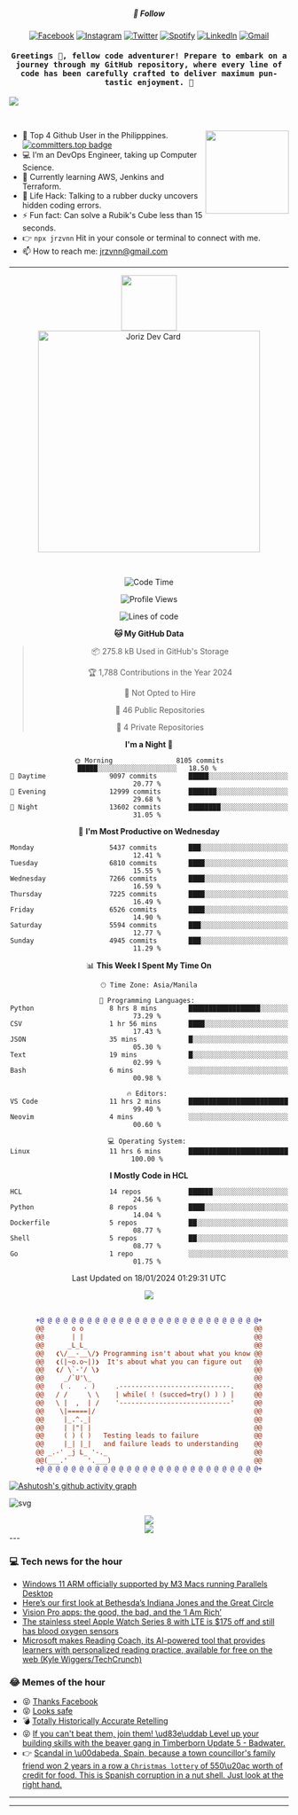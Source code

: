 <h5 align="center">💬 Follow</h5>
<div align="center">

[![Facebook](https://img.shields.io/badge/Facebook-%231877F2.svg?style=for-the-badge&logo=Facebook&logoColor=white)](https://www.facebook.com/Horisyo/)
[![Instagram](https://img.shields.io/badge/Instagram-%23E4405F.svg?style=for-the-badge&logo=Instagram&logoColor=white)](https://www.instagram.com/jrzvnn_/)
[![Twitter](https://img.shields.io/badge/Twitter-%231DA1F2.svg?style=for-the-badge&logo=Twitter&logoColor=white)](https://twitter.com/jrz_studies)
[![Spotify](https://img.shields.io/badge/Spotify-%231ED760.svg?style=for-the-badge&logo=Spotify&logoColor=white)](https://open.spotify.com/user/217td4qrc6mzqjodfalmzjpdi?si=b93099b9078c4ccb)
[![LinkedIn](https://img.shields.io/badge/LinkedIn-%230077B5.svg?style=for-the-badge&logo=LinkedIn&logoColor=white)](https://www.linkedin.com/in/jrz-vnn/)
[![Gmail](https://img.shields.io/badge/Gmail-D14836?style=for-the-badge&logo=gmail&logoColor=white)](mailto:jrzvnn@gmail.com)

</div>
<h4 align="center"><samp>Greetings 👋, fellow code adventurer! Prepare to embark on a journey through my GitHub repository, where every line of code has been carefully crafted to deliver maximum pun-tastic enjoyment. 🚀 </samp></h4>

<!--horizontal divider(gradiant)-->
<img src="https://user-images.githubusercontent.com/73097560/115834477-dbab4500-a447-11eb-908a-139a6edaec5c.gif">

&nbsp; 

<img align='right' src='https://github.com/Rishit-dagli/Rishit-dagli/blob/master/images/octocat-anime.gif' width='150"'>

- 🚀 Top 4 Github User in the Philipppines. [![committers.top badge](https://user-badge.committers.top/philippines/jrzvnn.svg)](https://user-badge.committers.top/philippines/USERNAME)
- 💻 I’m an DevOps Engineer, taking up Computer Science.
- 🤖 Currently learning AWS, Jenkins and Terraform.
- 🎯 Life Hack: Talking to a rubber ducky uncovers hidden coding errors.
- ⚡ Fun fact: Can solve a Rubik's Cube less than 15 seconds.
- 👉 `npx jrzvnn` Hit in your console or terminal to connect with me.
- 📫 How to reach me: jrzvnn@gmail.com

---

<!--🖼️OCTOCAT-->
<p align="center">

<img src="https://media.giphy.com/media/IP7sarl7C5lSFCw9rG/giphy.gif"  width="100px" height="100px">
<br />
<a href="https://app.daily.dev/jorizvillanueva"><img src="https://github.com/jrzvnn/jrzvnn/blob/main/devcard.svg" width="400" alt="Joriz Dev Card"/></a>
</p>

<br />
<div align="center">

<!--START_SECTION:waka-->
![Code Time](http://img.shields.io/badge/Code%20Time-242%20hrs%2042%20mins-blue)

![Profile Views](http://img.shields.io/badge/Profile%20Views-24-blue)

![Lines of code](https://img.shields.io/badge/From%20Hello%20World%20I%27ve%20Written-1.6%20million%20lines%20of%20code-blue)

**🐱 My GitHub Data** 

> 📦 275.8 kB Used in GitHub's Storage 
 > 
> 🏆 1,788 Contributions in the Year 2024
 > 
> 🚫 Not Opted to Hire
 > 
> 📜 46 Public Repositories 
 > 
> 🔑 4 Private Repositories 
 > 
**I'm a Night 🦉** 

```text
🌞 Morning                8105 commits        █████░░░░░░░░░░░░░░░░░░░░   18.50 % 
🌆 Daytime                9097 commits        █████░░░░░░░░░░░░░░░░░░░░   20.77 % 
🌃 Evening                12999 commits       ███████░░░░░░░░░░░░░░░░░░   29.68 % 
🌙 Night                  13602 commits       ████████░░░░░░░░░░░░░░░░░   31.05 % 
```
📅 **I'm Most Productive on Wednesday** 

```text
Monday                   5437 commits        ███░░░░░░░░░░░░░░░░░░░░░░   12.41 % 
Tuesday                  6810 commits        ████░░░░░░░░░░░░░░░░░░░░░   15.55 % 
Wednesday                7266 commits        ████░░░░░░░░░░░░░░░░░░░░░   16.59 % 
Thursday                 7225 commits        ████░░░░░░░░░░░░░░░░░░░░░   16.49 % 
Friday                   6526 commits        ████░░░░░░░░░░░░░░░░░░░░░   14.90 % 
Saturday                 5594 commits        ███░░░░░░░░░░░░░░░░░░░░░░   12.77 % 
Sunday                   4945 commits        ███░░░░░░░░░░░░░░░░░░░░░░   11.29 % 
```


📊 **This Week I Spent My Time On** 

```text
🕑︎ Time Zone: Asia/Manila

💬 Programming Languages: 
Python                   8 hrs 8 mins        ██████████████████░░░░░░░   73.29 % 
CSV                      1 hr 56 mins        ████░░░░░░░░░░░░░░░░░░░░░   17.43 % 
JSON                     35 mins             █░░░░░░░░░░░░░░░░░░░░░░░░   05.30 % 
Text                     19 mins             █░░░░░░░░░░░░░░░░░░░░░░░░   02.99 % 
Bash                     6 mins              ░░░░░░░░░░░░░░░░░░░░░░░░░   00.98 % 

🔥 Editors: 
VS Code                  11 hrs 2 mins       █████████████████████████   99.40 % 
Neovim                   4 mins              ░░░░░░░░░░░░░░░░░░░░░░░░░   00.60 % 

💻 Operating System: 
Linux                    11 hrs 6 mins       █████████████████████████   100.00 % 
```

**I Mostly Code in HCL** 

```text
HCL                      14 repos            ██████░░░░░░░░░░░░░░░░░░░   24.56 % 
Python                   8 repos             ████░░░░░░░░░░░░░░░░░░░░░   14.04 % 
Dockerfile               5 repos             ██░░░░░░░░░░░░░░░░░░░░░░░   08.77 % 
Shell                    5 repos             ██░░░░░░░░░░░░░░░░░░░░░░░   08.77 % 
Go                       1 repo              ░░░░░░░░░░░░░░░░░░░░░░░░░   01.75 % 
```




 Last Updated on 18/01/2024 01:29:31 UTC
<!--END_SECTION:waka-->

<img src="https://wakatime.com/share/@jrzvnn/70a4618c-7cd9-4016-b7b9-eabe75c837ee.svg">

<br />
<br />

```diff
+@ @ @ @ @ @ @ @ @ @ @ @ @ @ @ @ @ @ @ @ @ @ @ @ @ @ @ @+
@@       o o                                           @@
@@       | |                                           @@
@@      _L_L_                                          @@
@@   ❮\/__-__\/❯ Programming isn't about what you know @@
@@   ❮(|~o.o~|)❯  It's about what you can figure out   @@
@@   ❮/ \`-'/ \❯                                       @@
@@     _/`U'\_                                         @@
@@    ( .   . )     .----------------------------.     @@
@@   / /     \ \    | while( ! (succed=try() ) ) |     @@
@@   \ |  ,  | /    '----------------------------'     @@
@@    \|=====|/                                        @@
@@     |_.^._|                                         @@
@@     | |"| |                                         @@
@@     ( ) ( )   Testing leads to failure              @@
@@     |_| |_|   and failure leads to understanding    @@
@@ _.-' _j L_ '-._                                     @@
@@(___.'     '.___)                                    @@
+@ @ @ @ @ @ @ @ @ @ @ @ @ @ @ @ @ @ @ @ @ @ @ @ @ @ @ @+

```

</div>




[![Ashutosh's github activity graph](https://github-readme-activity-graph.vercel.app/graph?username=jrzvnn&theme=github-compact)](https://github.com/ashutosh00710/github-readme-activity-graph)


![svg](profile-3d-contrib/profile-night-green.svg)

<div align="center">
<img src="https://github.com/jrzvnn/jrzvnn/blob/output/github-snake-dark.svg">
</div>

<div align=center>
<img align=center src=https://metrics.lecoq.io/jrzvnn?template=classic&isocalendar=1&languages=1&achievements=1&base=header%2C%20activity%2C%20community%2C%20repositories%2C%20metadata&base.indepth=false&base.hireable=false&base.skip=false&isocalendar=false&isocalendar.duration=full-year&languages=false&languages.limit=8&languages.threshold=0%25&languages.other=false&languages.colors=github&languages.sections=most-used&languages.indepth=false&languages.analysis.timeout=15&languages.analysis.timeout.repositories=7.5&languages.categories=markup%2C%20programming&languages.recent.categories=markup%2C%20programming&languages.recent.load=300&languages.recent.days=14&achievements=false&achievements.threshold=C&achievements.secrets=true&achievements.display=detailed&achievements.limit=0&config.timezone=Asia%2FManila)
</div>
<div align="left">
---

### 💻 Tech news for the hour

<!-- TECH:START -->
 - [Windows 11 ARM officially supported by M3 Macs running Parallels Desktop](https://appleinsider.com/articles/24/01/18/windows-11-arm-officially-supported-by-m3-macs-running-parallels-desktop?utm_medium=rss)
 - [Here’s our first look at Bethesda’s Indiana Jones and the Great Circle](https://www.theverge.com/24040391/indiana-jones-and-the-great-circle-gameplay-trailer-xbox-bethesda)
 - [Vision Pro apps: the good, the bad, and the ‘I Am Rich’](https://www.theverge.com/2024/1/18/24043367/apple-vision-pro-apps-good-bad)
 - [The stainless steel Apple Watch Series 8 with LTE is $175 off and still has blood oxygen sensors](https://www.theverge.com/2024/1/18/24043019/apple-watch-series-8-deal-sony-wf-1000xm5-elgato-stream-deck-amd-ryzen-5-sale)
 - [Microsoft makes Reading Coach, its AI-powered tool that provides learners with personalized reading practice, available for free on the web &lpar;Kyle Wiggers/TechCrunch&rpar;](http://www.techmeme.com/240118/p36#a240118p36)<!-- TECH:END -->

### 😂 Memes of the hour

<!-- MEMES:START -->
 - 😝 [Thanks Facebook](http://9gag.com/gag/a4ovNLZ)
 - 😝 [Looks safe](http://9gag.com/gag/a1P9moP)
 - 💣 [Totally Historically Accurate Retelling](http://9gag.com/gag/aXnBNPz)
 - 😝 [If you can&#39;t beat them, join them! \ud83e\uddab Level up your building skills with the beaver gang in Timberborn Update 5 - Badwater.](http://9gag.com/gag/abv7Y8r)
 - 👉 [Scandal in \u00dabeda, Spain, because a town councillor&#39;s family friend won 2 years in a row a `Christmas lottery` of 550\u20ac worth of credit for food. This is Spanish corruption in a nut shell. Just look at the right hand.](http://9gag.com/gag/aWGzLen)<!-- MEMES:END -->

---

---
